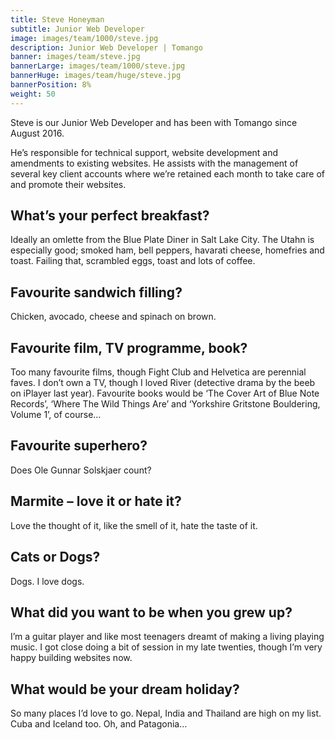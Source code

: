 ```yaml
---
title: Steve Honeyman
subtitle: Junior Web Developer
image: images/team/1000/steve.jpg
description: Junior Web Developer | Tomango
banner: images/team/steve.jpg
bannerLarge: images/team/1000/steve.jpg
bannerHuge: images/team/huge/steve.jpg
bannerPosition: 8%
weight: 50
---
```


Steve is our Junior Web Developer and has been with Tomango since August 2016.

He’s responsible for technical support, website development and amendments to existing websites. He assists with the management of several key client accounts where we’re retained each month to take care of and promote their websites.

## What’s your perfect breakfast?
Ideally an omlette from the Blue Plate Diner in Salt Lake City. The Utahn is especially good; smoked ham, bell peppers, havarati cheese, homefries and toast. Failing that, scrambled eggs, toast and lots of coffee.

## Favourite sandwich filling?
Chicken, avocado, cheese and spinach on brown.

## Favourite film, TV programme, book?
Too many favourite films, though Fight Club and Helvetica are perennial faves. I don’t own a TV, though I loved River (detective drama by the beeb on iPlayer last year). Favourite books would be ‘The Cover Art of Blue Note Records’, ‘Where The Wild Things Are’ and ‘Yorkshire Gritstone Bouldering, Volume 1’, of course…

## Favourite superhero?
Does Ole Gunnar Solskjaer count?

## Marmite – love it or hate it?
Love the thought of it, like the smell of it, hate the taste of it.

## Cats or Dogs?
Dogs. I love dogs.

## What did you want to be when you grew up?
I’m a guitar player and like most teenagers dreamt of making a living playing music. I got close doing a bit of session in my late twenties, though I’m very happy building websites now.

## What would be your dream holiday?
So many places I’d love to go. Nepal, India and Thailand are high on my list. Cuba and Iceland too. Oh, and Patagonia…
